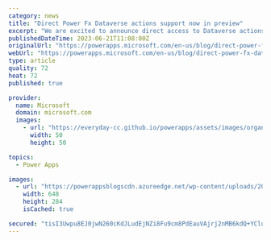 ```yaml
---
category: news
title: "Direct Power Fx Dataverse actions support now in preview"
excerpt: "We are excited to announce direct access to Dataverse actions in Power Fx formulas as Preview feature (default on.) As a part of the Power Fx language, authors can now directly invoke a Dataverse action within a formula. A new Power Fx &#8216;Environment&#8217; language object that authors can add to"
publishedDateTime: 2023-06-21T11:08:00Z
originalUrl: "https://powerapps.microsoft.com/en-us/blog/direct-power-fx-dataverse-actions-support-now-in-preview-default-on/"
webUrl: "https://powerapps.microsoft.com/en-us/blog/direct-power-fx-dataverse-actions-support-now-in-preview-default-on/"
type: article
quality: 72
heat: 72
published: true

provider:
  name: Microsoft
  domain: microsoft.com
  images:
    - url: "https://everyday-cc.github.io/powerapps/assets/images/organizations/microsoft.com-50x50.jpg"
      width: 50
      height: 50

topics:
  - Power Apps

images:
  - url: "https://powerappsblogscdn.azureedge.net/wp-content/uploads/2023/02/hooking-up-an-action-to-a-button-1.png"
    width: 648
    height: 284
    isCached: true

secured: "tisI3Uwpu8EJ0jwN260cKdJLudEjNZi8Fu9cm8PdEauVAjrj2nMB6kdQ+YClutoJJ81iQoQmPCJ+9IV2bKcgDfS0hNmCDDZ8s/Am+fM0OiBFr7a+cPwYsfB3+uCCb9rOmsuJx9dqztIZzml8MimT0BNs8+7jWaovboYtgLMYmByiILi9yyU8zMj4GafJgZtCdKMz7x+uEhqdOGvvIUpy8tj0TgtwgFmxKqOTQAhNuWx1OQMFeO4LleDVVOZ3FAwSXFzclteYzTZ2zBUOwgddMcXhzJZ8AwPzwDARsBhtoT6RtbkLXFzPFJiButWFeter+u413K6swlmfxBvoyzTwu/EIVl++J5HhKnd9cmqdFjA=;/KDGBZS00M+nSChxkyW09Q=="
---
```


